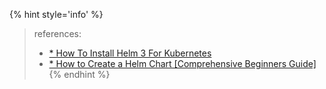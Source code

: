 


{% hint style='info' %}
> references:
> - [* How To Install Helm 3 For Kubernetes](https://devopscube.com/install-configure-helm-kubernetes/)
> - [* How to Create a Helm Chart [Comprehensive Beginners Guide]](https://devopscube.com/create-helm-chart/)
{% endhint %}
